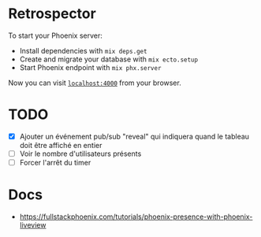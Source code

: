 # Retrospector

To start your Phoenix server:

  * Install dependencies with `mix deps.get`
  * Create and migrate your database with `mix ecto.setup`
  * Start Phoenix endpoint with `mix phx.server`

Now you can visit [`localhost:4000`](http://localhost:4000) from your browser.

# TODO

- [x] Ajouter un événement pub/sub "reveal" qui indiquera quand le tableau doit être affiché en entier
- [ ] Voir le nombre d'utilisateurs présents
- [ ] Forcer l'arrêt du timer

# Docs

- https://fullstackphoenix.com/tutorials/phoenix-presence-with-phoenix-liveview
